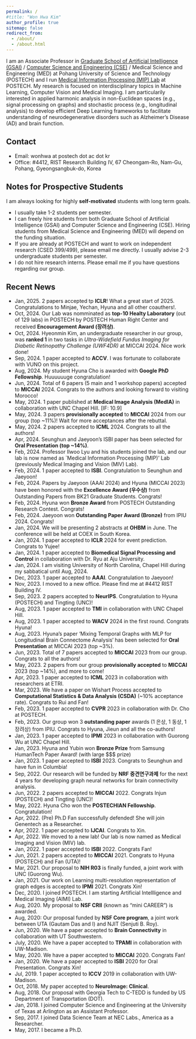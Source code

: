 ```yaml
---
permalink: /
#title: "Won Hwa Kim"
author_profile: true
sitemap: false
redirect_from: 
  - /about/
  - /about.html
---
```


I am an Associate Professor in [Graduate School of Artificial Intelligence (GSAI)](https://ai.postech.ac.kr/, "GSAI") / [Computer Science and Engineering (CSE)](https://cse.postech.ac.kr/ "CSE") / Medical Science and Engineering (MED) at Pohang University of Science and Technology (POSTECH) and I run [Medical Information Processing (MIP) Lab](http://mip.postech.ac.kr "MIP") at POSTECH. 
My research is focused on interdisciplinary topics in Machine Learning, Computer Vision and Medical Imaging. I am particularily interested in applied harmonic analysis in non-Euclidean spaces (e.g., signal processing on graphs) and stochastic process (e.g., longitudinal analysis) to develop efficient Deep Learning frameworks to facilitate understanding of neurodegenerative disorders such as Alzheimer’s Disease (AD) and brain function.

<!-- This is an example of a [link](http://github.com "Github"). -->
<!-- You can find my [Curriculum Vitae](../files/cv_wonhwa_202404.pdf "CV") here.  -->

Contact
-----
* Email: wonhwa at postech dot ac dot kr
* Office: #4412, RIST Research Building IV, 67 Cheongam-Ro, Nam-Gu, Pohang, Gyeongsangbuk-do, Korea


Notes for Prospective Students
-----
I am always looking for highly **self-motivated** students with long term goals.  
* I usually take 1-2 students per semester. 
* I can freely hire students from both Graduate School of Artificial Intelligence (GSAI) and Computer Science and Engineering (CSE). Hiring students from Medical Science and Engineering (MED) will depend on the funding situation. 
* If you are already at POSTECH and want to work on independent research (CSED 399/499), please email me directly. I usually advise 2-3 undergraduate students per semester. 
* I do not hire research interns. Please email me if you have questions regarding our group. 
<!-- I do not hire summer or winter interns as I make several (business) trips during those times.   -->


Recent News
-----
* Jan, 2025. 2 papers accepted tp **ICLR**! What a great start of 2025. Congratulations to Minjae, Yechan, Hyuna and all other coauthers!. 
* Oct, 2024. Our Lab was nomminated as **top-10 Healty Laboratory** (out of 129 labs) in POSTECH by POSTECH Human Right Center and received **Encouragement Award (장려상)**. 
* Oct, 2024. Hyeonmin Kim, an undergraduate researcher in our group, was **ranked 1** in two tasks in *Ultra-Widefield Fundus Imaging for Diabetic Retinopathy Challenge (UWF4DR)* at MICCAI 2024. Nice work done!
* Sep, 2024. 1 paper accepted to **ACCV**. I was fortunate to collaborate with VUNO on this project. 
* Aug, 2024. My student Hyuna Cho is awarded with **Google PhD Fellowship**. Huuuuuuge congratulation!
* Jun, 2024. Total of 6 papers (5 main and 1 workshop papers) accepted to **MICCAI** 2024. Congrats to the authors and looking forward to visiting Morocco!
* May, 2024. 1 paper published at **Medical Image Analysis (MedIA)** in collaboration with UNC Chapel Hill. [IF: 10.9]
* May, 2024. 3 papers **provisionally accepted** to **MICCAI** 2024 from our group (top ~11%)! Wait for more acceptances after the rebuttal.
* May, 2024. 2 papers accepted to **ICML** 2024. Congrats to all the authors!
* Apr, 2024. Seunghun and Jaeyoon’s ISBI paper has been selected for **Oral Presentation (top ~14%)**.
* Feb, 2024. Professor Ilwoo Lyu and his students joined the lab, and our lab is now named as `Medical Information Processing (MIP)’ Lab (previously Medical Imaging and Vision (MIV) Lab).
* Feb, 2024. 1 paper accepted to **ISBI**. Congratulation to Seunghun and Jaeyoon!
* Feb, 2024. Papers by Jaeyoon (AAAI 2024) and Hyuna (MICCAI 2023) have been honored with the **Excellence Award (우수상)** from Outstanding Papers from BK21 Graduate Students. Congrats!
* Feb, 2024. Hyuna won **Bronze Award** from POSTECH Outstanding Research Contest. Congrats!
* Feb, 2024. Jaeyoon won **Outstanding Paper Award (Bronze)** from IPIU 2024. Congrats!
* Jan, 2024. We will be presenting 2 abstracts at **OHBM** in June. The conference will be held at COEX in South Korea.
* Jan, 2024. 1 paper accepted to **ICLR** 2024 for event prediction. Congrats to Yujee!
* Jan, 2024. 1 paper accepted to **Biomedical Signal Processing and Control** in collaboration with Dr. Ryu at Aju University.
* Jan, 2024. I am visiting University of North Carolina, Chapel Hill during my sabbatical until Aug, 2024.
* Dec, 2023. 1 paper accepted to **AAAI**. Congratulation to Jaeyoon!
* Nov, 2023. I moved to a new office. Please find me at #4412 RIST Building IV.
* Sep, 2023. 2 papers accepted to **NeurIPS**. Congratulation to Hyuna (POSTECH) and Tingting (UNC)!
* Aug, 2023. 1 paper accepted to **TMI** in collaboration with UNC Chapel Hill.
* Aug, 2023. 1 paper accepted to **WACV** 2024 in the first round. Congrats Hyuna!
* Aug, 2023. Hyuna’s paper ‘Mixing Temporal Graphs with MLP for Longitudinal Brain Connectome Analysis‘ has been selected for **Oral Presentation** at MICCAI 2023 (top ~3%).
* Jun, 2023. Total of 7 papers accepted to **MICCAI** 2023 from our group. Congrats to all the authors!
* May, 2023. 2 papers from our group **provisionally accepted** to **MICCAI** 2023 (top ~14%), and more to come!
* Apr, 2023. 1 paper accepted to **ICML** 2023 in collaboration with researchers at ETRI.
* Mar, 2023. We have a paper on Wishart Process accepted to **Computational Statistics & Data Analysis (CSDA)** (~10% acceptance rate). Congrats to Rui and Fan!
* Feb, 2023. 1 paper accepted to **CVPR** 2023 in collaboration with Dr. Cho at POSTECH.
* Feb, 2023. Our group won 3 **outstanding paper** awards (1 은상, 1 동상, 1 장려상) from IPIU. Congrats to Hyuna, Jieun and all the co-authors!
* Jan, 2023. 1 paper accepted to **IPMI** 2023 in collaboration with Guorong Wu at UNC Chapel Hill.
* Jan, 2023. Hyuna and Yubin won **Bronze Prize** from Samsung HumanTech Paper Award! (with large $$$ prize)
* Jan, 2023. 1 paper accepted to **ISBI** 2023. Congrats to Seunghun and have fun in Columbia!
* Sep, 2022. Our research will be funded by **NRF 중견연구과제** for the next 4 years for developing graph neural networks for brain connectivity analysis.
* Jun, 2022. 2 papers accepted to **MICCAI** 2022. Congrats Injun (POSTECH) and Tingting (UNC)!
* May, 2022. Hyuna Cho won the **POSTECHIAN Fellowship**. Congratulation!
* Apr, 2022. (Pre) Ph.D Fan successfully defended! She will join Genentech as a Researcher.
* Apr, 2022. 1 paper accepted to **IJCAI**. Congrats to Xin.
* Apr, 2022. We moved to a new lab! Our lab is now named as Medical Imaging and Vision (MIV) lab. 
* Jan, 2022. 1 paper accepted to **ISBI** 2022. Congrats Fan!
* Jun, 2021. 2 papers accepted to **MICCAI** 2021. Congrats to Hyuna (POSTECH) and Fan (UTA)!
* Mar, 2021. Our proposal to **NIH R03** is finally funded, a joint work with UNC (Guorong Wu).
* Jan, 2021. Our work on Learning multi-resolution representation of graph edges is accepted to **IPMI** 2021. Congrats Xin!
* Dec, 2020. I joined POSTECH. I am starting Artificial Intellligence and Medical Imaging (AIMI) Lab. 
* Aug, 2020. My proposal to **NSF CRII** (known as “mini CAREER”) is awarded.
* Aug, 2020: Our proposal funded by **NSF Core program**, a joint work between UTA (Gautam Das and I) and NJIT (Senjuti B. Roy).
* Jun, 2020. We have a paper accepted to **Brain Connectivity** in collaboration with UT Southwestern.
* July, 2020. We have a paper accepted to **TPAMI** in collaboration with UW-Madison.
* May, 2020. We have a paper accepted to **MICCAI** 2020. Congrats Fan!
* Jan, 2020. We have a paper accepted to **ISBI** 2020 for Oral Presentation. Congrats Xin! 
* Jul, 2019. 1 paper accepted to **ICCV** 2019 in collaboration with UW-Madison. 
* Oct, 2018. My paper accepted to **NeuroImage: Clinical**. 
* Aug, 2018. Our proposal with Georgia Tech to C-TEDD is funded by US Department of Transportation (DOT).
* Jan, 2018. I joined Computer Science and Engineering at the University of Texas at Arlington as an Assistant Professor. 
* Sep, 2017. I joined Data Science Team at NEC Labs., America as a Researcher. 
* May, 2017. I became a Ph.D. 
